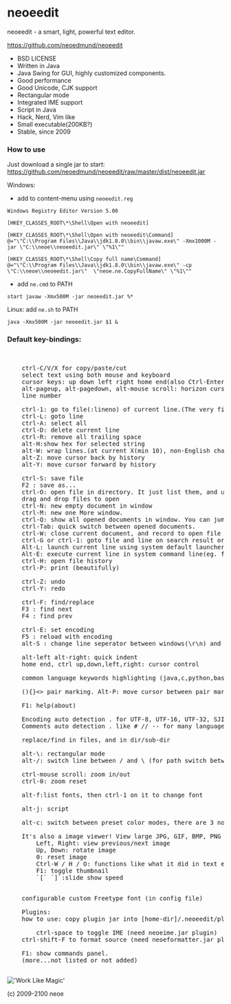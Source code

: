 neoeedit
=====================
neoeedit - a smart, light, powerful text editor.


https://github.com/neoedmund/neoeedit


- BSD LICENSE
- Written in Java
- Java Swing for GUI, highly customized components.
- Good performance
- Good Unicode, CJK support
- Rectangular mode
- Integrated IME support
- Script in Java
- Hack, Nerd, Vim like
- Small executable(200KB?)
- Stable, since 2009


### How to use

Just download a single jar to start: https://github.com/neoedmund/neoeedit/raw/master/dist/neoeedit.jar

Windows:

- add to content-menu using `neoeedit.reg`

```
Windows Registry Editor Version 5.00

[HKEY_CLASSES_ROOT\*\Shell\Open with neoeedit]

[HKEY_CLASSES_ROOT\*\Shell\Open with neoeedit\Command]
@="\"C:\\Program Files\\Java\\jdk1.8.0\\bin\\javaw.exe\" -Xmx1000M -jar \"C:\\neoe\\neoeedit.jar\" \"%1\""

[HKEY_CLASSES_ROOT\*\Shell\Copy full name\Command]
@="\"C:\\Program Files\\Java\\jdk1.8.0\\bin\\javaw.exe\" -cp \"C:\\neoe\\neoeedit.jar\"  \"neoe.ne.CopyFullName\" \"%1\""
```

- add `ne.cmd` to PATH

```
start javaw -Xmx500M -jar neoeedit.jar %* 
```
    
Linux:
	add `ne.sh` to PATH
``` 
java -Xmx500M -jar neoeedit.jar $1 &  
```




### Default key-bindings:
<pre>    
    
    ctrl-C/V/X for copy/paste/cut
    select text using both mouse and keyboard
    cursor keys: up down left right home end(also Ctrl-Enter) pageup pagedown
    alt-pageup, alt-pagedown, alt-mouse scroll: horizon cursor movement
    line number

    ctrl-1: go to file(:lineno) of current line.(The very first command should be known)
    ctrl-L: goto line
    ctrl-A: select all
    ctrl-D: delete current line
    ctrl-R: remove all trailing space
    alt-H:show hex for selected string
    alt-W: wrap lines.(at current X(min 10), non-English character's width calculated as two.)
    alt-Z: move cursor back by history
    alt-Y: move cursor forward by history
    
    ctrl-S: save file
    F2 : save as...
    ctrl-O: open file in directory. It just list them, and use ctrl-G to open one of them.
    drag and drop files to open
    ctrl-N: new empty document in window
    ctrl-M: new one More window.
    ctrl-Q: show all opened documents in window. You can jump to one of them by press ctrl-1 over it.
    ctrl-Tab: quick switch between opened documents.
    ctrl-W: close current document, and record to open file history.
    ctrl-G or ctrl-1: goto file and line on search result or file by name or document in the window by name.
    Alt-L: launch current line using system default launcher(for file, executable, text, or URL).
    Alt-E: execute current line in system command line(eg. for windows, try "cmd /c dir").
    ctrl-H: open file history
    ctrl-P: print (beautifully)

    ctrl-Z: undo
    ctrl-Y: redo

    ctrl-F: find/replace
    F3 : find next
    F4 : find prev

    ctrl-E: set encoding
    F5 : reload with encoding
    alt-S : change line seperator between windows(\r\n) and unix(\n)

    alt-left alt-right: quick indent
    home end, ctrl up,down,left,right: cursor control

    common language keywords highlighting (java,c,python,basic, 500+ words)

    (){}<> pair marking. Alt-P: move cursor between pair marks.

    F1: help(about)

    Encoding auto detection . for UTF-8, UTF-16, UTF-32, SJIS, GBK. Good unicode support.
    Comments auto detection . like # // -- for many languages.

    replace/find in files, and in dir/sub-dir

    alt-\: rectangular mode
    alt-/: switch line between / and \ (for path switch between unix and Windows)

    ctrl-mouse scroll: zoom in/out
    ctrl-0: zoom reset

    alt-f:list fonts, then ctrl-1 on it to change font

    alt-j: script

    alt-c: switch between preset color modes, there are 3 now: White, Black, Blue.

    It's also a image viewer! View large JPG, GIF, BMP, PNG images easily.
        Left, Right: view previous/next image
        Up, Down: rotate image
        0: reset image
        Ctrl-W / H / O: functions like what it did in text editor mode
        F1: toggle thumbnail
        `[` `]`:slide show speed
        

    configurable custom Freetype font (in config file)

    Plugins: 
    how to use: copy plugin jar into [home-dir]/.neoeedit/plugins/
    
        ctrl-space to toggle IME (need neoeime.jar plugin)
	ctrl-shift-F to format source (need neoeformatter.jar plugin)

    F1: show commands panel.
    (more...not listed or not added)

</pre>


!['Work Like Magic'](https://github.com/neoedmund/neoeedit/raw/master/worklikemagic.png)

(c) 2009-2100 neoe

